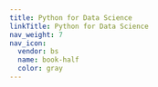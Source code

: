 ```yaml
---
title: Python for Data Science
linkTitle: Python for Data Science
nav_weight: 7
nav_icon:
  vendor: bs
  name: book-half
  color: gray
---
```


